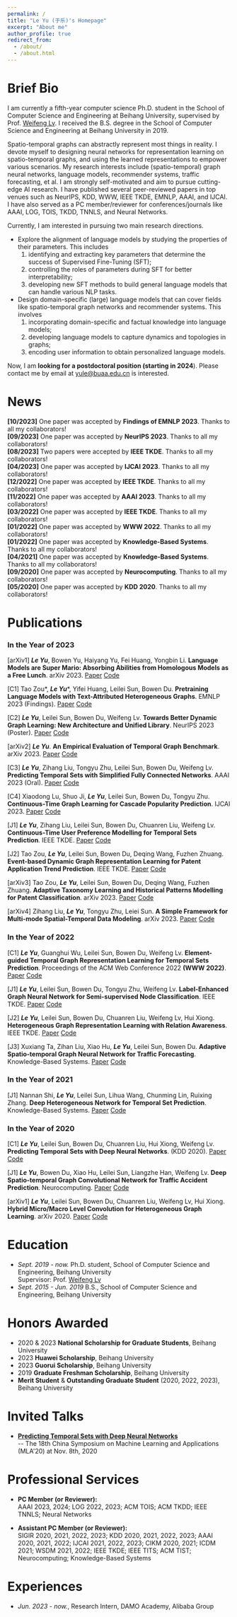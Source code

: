 ```yaml
---
permalink: /
title: "Le Yu (于乐)'s Homepage"
excerpt: "About me"
author_profile: true
redirect_from: 
  - /about/
  - /about.html
---
```



Brief Bio
======
I am currently a fifth-year computer science Ph.D. student in the School of Computer Science and Engineering at Beihang University, 
supervised by Prof. [Weifeng Lv](https://scse.buaa.edu.cn/info/1387/10314.htm). 
I received the B.S. degree in the School of Computer Science and Engineering at Beihang University in 2019. 

Spatio-temporal graphs can abstractly represent most things in reality. 
I devote myself to designing neural networks for representation learning on spatio-temporal graphs, and using the learned representations to empower various scenarios.
My research interests include (spatio-temporal) graph neural networks, language models, recommender systems, traffic forecasting, et al.
I am strongly self-motivated and aim to pursue cutting-edge AI research.
I have published several peer-reviewed papers in top venues such as NeurIPS, KDD, WWW, IEEE TKDE, EMNLP, AAAI, and IJCAI.
I have also served as a PC member/reviewer for conferences/journals like AAAI, LOG, TOIS, TKDD, TNNLS, and Neural Networks.


Currently, I am interested in pursuing two main research directions. 
* Explore the alignment of language models by studying the properties of their parameters. This includes
  1. identifying and extracting key parameters that determine the success of Supervised Fine-Tuning (SFT);
  2. controlling the roles of parameters during SFT for better interpretability;
  3. developing new SFT methods to build general language models that can handle various NLP tasks.
* Design domain-specific (large) language models that can cover fields like spatio-temporal graph networks and recommender systems. This involves
  1. incorporating domain-specific and factual knowledge into language models;
  2. developing language models to capture dynamics and topologies in graphs;
  3. encoding user information to obtain personalized language models.

Now, I am **looking for a postdoctoral position (starting in 2024**). Please contact me by email at yule@buaa.edu.cn is interested.

News
======
**[10/2023]** One paper was accepted by **Findings of EMNLP 2023**. Thanks to all my collaborators!\
**[09/2023]** One paper was accepted by **NeurIPS 2023**. Thanks to all my collaborators!\
**[08/2023]** Two papers were accepted by **IEEE TKDE**. Thanks to all my collaborators!\
**[04/2023]** One paper was accepted by **IJCAI 2023**. Thanks to all my collaborators!\
**[12/2022]** One paper was accepted by **IEEE TKDE**. Thanks to all my collaborators!\
**[11/2022]** One paper was accepted by **AAAI 2023**. Thanks to all my collaborators!\
**[03/2022]** One paper was accepted by **IEEE TKDE**. Thanks to all my collaborators!\
**[01/2022]** One paper was accepted by **WWW 2022**. Thanks to all my collaborators!\
**[01/2022]** One paper was accepted by **Knowledge-Based Systems**. Thanks to all my collaborators!\
**[04/2021]** One paper was accepted by **Knowledge-Based Systems**. Thanks to all my collaborators!\
**[09/2020]** One paper was accepted by **Neurocomputing**. Thanks to all my collaborators!\
**[05/2020]** One paper was accepted by **KDD 2020**. Thanks to all my collaborators!


Publications
======
### In the Year of 2023

[arXiv1] ***Le Yu***, Bowen Yu, Haiyang Yu, Fei Huang, Yongbin Li.
  **Language Models are Super Mario: Absorbing Abilities from Homologous Models as a Free Lunch**.
  arXiv 2023.
  [Paper](https://arxiv.org/abs/2311.03099) 
  [Code](https://github.com/yule-BUAA/MergeLM)

[C1] Tao Zou*, ***Le Yu****, Yifei Huang, Leilei Sun, Bowen Du. 
  **Pretraining Language Models with Text-Attributed Heterogeneous Graphs**.
  EMNLP 2023 (Findings).
  [Paper](https://arxiv.org/abs/2310.12580) 
  [Code](https://github.com/hope-rita/thlm)

[C2] ***Le Yu***, Leilei Sun, Bowen Du, Weifeng Lv. 
  **Towards Better Dynamic Graph Learning: New Architecture and Unified Library**.
  NeurIPS 2023 (Poster).
  [Paper](https://arxiv.org/abs/2303.13047) 
  [Code](https://github.com/yule-BUAA/DyGLib)

[arXiv2] ***Le Yu***.
  **An Empirical Evaluation of Temporal Graph Benchmark**.
  arXiv 2023.
  [Paper](https://arxiv.org/abs/2307.12510) 
  [Code](https://github.com/yule-BUAA/DyGLib_TGB)

[C3] ***Le Yu***, Zihang Liu, Tongyu Zhu, Leilei Sun, Bowen Du, Weifeng Lv. 
  **Predicting Temporal Sets with Simplified Fully Connected Networks**.
  AAAI 2023 (Oral).
  [Paper](https://ojs.aaai.org/index.php/AAAI/article/view/25609) 
  [Code](https://github.com/yule-BUAA/SFCNTSP)

[C4] Xiaodong Lu, Shuo Ji, ***Le Yu***, Leilei Sun, Bowen Du, Tongyu Zhu. 
  **Continuous-Time Graph Learning for Cascade Popularity Prediction**.
  IJCAI 2023.
  [Paper](https://www.ijcai.org/proceedings/2023/0247) 
  [Code](https://github.com/lxd99/CTCP)

[J1] ***Le Yu***, Zihang Liu, Leilei Sun, Bowen Du, Chuanren Liu, Weifeng Lv.
  **Continuous-Time User Preference Modelling for Temporal Sets Prediction**.
  IEEE TKDE.
  [Paper](https://ieeexplore.ieee.org/document/10234655) 
  [Code](https://github.com/yule-BUAA/CTTSP)

[J2] Tao Zou, ***Le Yu***, Leilei Sun, Bowen Du, Deqing Wang, Fuzhen Zhuang.
  **Event-based Dynamic Graph Representation Learning for Patent Application Trend Prediction**.
  IEEE TKDE.
  [Paper](https://ieeexplore.ieee.org/document/10243551) 
  [Code](https://github.com/Hope-Rita/EDGPAT)

[arXiv3] Tao Zou, ***Le Yu***, Leilei Sun, Bowen Du, Deqing Wang, Fuzhen Zhuang.
  **Adaptive Taxonomy Learning and Historical Patterns Modelling for Patent Classification**.
  arXiv 2023.
  [Paper](https://arxiv.org/abs/2308.05385) 
  [Code](https://github.com/hope-rita/patcls)

[arXiv4] Zihang Liu, ***Le Yu***, Tongyu Zhu, Leiei Sun.
  **A Simple Framework for Multi-mode Spatial-Temporal Data Modeling**.
  arXiv 2023.
  [Paper](https://arxiv.org/abs/2308.11204) 
  [Code](https://github.com/lzhmarkk/simmst)

### In the Year of 2022
[C1] ***Le Yu***, Guanghui Wu, Leilei Sun, Bowen Du, Weifeng Lv.
  **Element-guided Temporal Graph Representation Learning for Temporal Sets Prediction**.
  Proceedings of the ACM Web Conference 2022 **(WWW 2022)**.
  [Paper](https://dl.acm.org/doi/10.1145/3485447.3512064) 
  [Code](https://github.com/yule-BUAA/ETGNN)
  
[J1] ***Le Yu***, Leilei Sun, Bowen Du, Tongyu Zhu, Weifeng Lv. 
  **Label-Enhanced Graph Neural Network for Semi-supervised Node Classification**. 
  IEEE TKDE.
  [Paper](https://ieeexplore.ieee.org/document/9997579) 
  [Code](https://github.com/yule-BUAA/LEGNN)

[J2] ***Le Yu***, Leilei Sun, Bowen Du, Chuanren Liu, Weifeng Lv, Hui Xiong. 
  **Heterogeneous Graph Representation Learning with Relation Awareness**.
  IEEE TKDE.
  [Paper](https://ieeexplore.ieee.org/document/9737399) 
  [Code](https://github.com/yule-BUAA/R-HGNN)  
  
[J3] Xuxiang Ta, Zihan Liu, Xiao Hu, ***Le Yu***, Leilei Sun, Bowen Du.
  **Adaptive Spatio-temporal Graph Neural Network for Traffic Forecasting**.
  Knowledge-Based Systems.
  [Paper](https://www.sciencedirect.com/science/article/pii/S0950705122000508) 
  [Code](https://github.com/LiuZH-19/Ada-STNet)  
  
### In the Year of 2021
[J1] Nannan Shi, ***Le Yu***, Leilei Sun, Lihua Wang, Chunming Lin, Ruixing Zhang.
  **Deep Heterogeneous Network for Temporal Set Prediction**.
  Knowledge-Based Systems.
  [Paper](https://www.sciencedirect.com/science/article/pii/S0950705121003026) 
  [Code](https://github.com/xinlingdedeng/DHNTSP)
  
### In the Year of 2020
[C1] ***Le Yu***, Leilei Sun, Bowen Du, Chuanren Liu, Hui Xiong, Weifeng Lv. 
  **Predicting Temporal Sets with Deep Neural Networks**. 
  (KDD 2020).
  [Paper](https://dl.acm.org/doi/abs/10.1145/3394486.3403152) 
  [Code](https://github.com/yule-BUAA/DNNTSP)

[J1] ***Le Yu***, Bowen Du, Xiao Hu, Leilei Sun, Liangzhe Han, Weifeng Lv. 
  **Deep Spatio-temporal Graph Convolutional Network for Traffic Accident Prediction**.
  Neurocomputing.
  [Paper](https://www.sciencedirect.com/science/article/pii/S092523122031451X) 
  [Code](https://github.com/yule-BUAA/DSTGCN)  

[arXiv1] ***Le Yu***, Leilei Sun, Bowen Du, Chuanren Liu, Weifeng Lv, Hui Xiong. 
  **Hybrid Micro/Macro Level Convolution for Heterogeneous Graph Learning**.
  arXiv 2020.
  [Paper](https://arxiv.org/abs/2012.14722) 
  [Code](https://github.com/yule-BUAA/HGConv)  


Education
======
* *Sept. 2019 - now.* Ph.D. student, School of Computer Science and Engineering, Beihang University\
  Supervisor: Prof. [Weifeng Lv](https://scse.buaa.edu.cn/info/1387/10314.htm)
* *Sept. 2015 - Jun. 2019* B.S., School of Computer Science and Engineering, Beihang University


Honors Awarded
======
* 2020 & 2023 **National Scholarship for Graduate Students**, Beihang University
* 2023 **Huawei Scholarship**, Beihang University
* 2023 **Guorui Scholarship**, Beihang University
* 2019 **Graduate Freshman Scholarship**, Beihang University
* **Merit Student** & **Outstanding Graduate Student** (2020, 2022, 2023), Beihang University


Invited Talks
======
- [**Predicting Temporal Sets with Deep Neural Networks**](https://www.lamda.nju.edu.cn/conf/mla20/poster.html) \
-- The 18th China Symposium on Machine Learning and Applications (MLA'20) at Nov. 8th, 2020


Professional Services
======
* **PC Member (or Reviewer):**\
  AAAI 2023, 2024; 
  LOG 2022, 2023;
  ACM TOIS; ACM TKDD; IEEE TNNLS; Neural Networks

* **Assistant PC Member (or Reviewer):**\
  SIGIR 2020, 2021, 2022, 2023;
  KDD 2020, 2021, 2022, 2023;
  AAAI 2020, 2021, 2022;
  IJCAI 2021, 2022, 2023;
  CIKM 2020, 2021; 
  ICDM 2021;
  WSDM 2021, 2022;
  IEEE TKDE; IEEE TITS; ACM TIST; Neurocomputing; Knowledge-Based Systems
  

Experiences
======
* *Jun. 2023 - now.*, Research Intern, DAMO Academy, Alibaba Group
